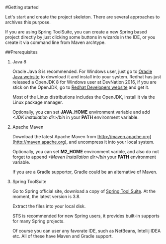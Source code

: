 #Getting started

Let's start and create the project skeleton. There are several approaches to archives this purpose.

If you are using Spring ToolSuite, you can create a new Spring based project directly by just clicking some buttons in wizards in the IDE, or you create it via command line from Maven archtype.

##Prerequisites

1. Java 8

	Oracle Java 8 is recommended. For Windows user, just go to [Oracle Java website](http://java.oracle.com) to download it and install into your system. Redhat has just released a OpenJDK 8 for Windows user at DevNation 2016, if you are stick on the OpenJDK, go to [Redhat Developers website](https://developers.redhat.com) and get it.
	
	Most of the Linux distributions includes the OpenJDK, install it via the Linux package manager.

	Optionally, you can set **JAVA\_HOME** environment variable and add *&lt;JDK installation dir>/bin* in your **PATH** environment variable.

2. Apache Maven
   
	Download the latest Apache Maven from [http://maven.apache.org](http://maven.apache.org), and uncompress it into your local system. 

	Optionally, you can set **M2\_HOME** environment varible, and also do not forget to append *&lt;Maven Installation dir>/bin* your **PATH** environment variable.  
	
	If you are a Gradle supportor, Gradle could be an alternative of Maven.

3. Spring ToolSuite

	Go to Spring official site, download a copy of [Spring Tool Suite](https://spring.io/tools/sts). At the moment, the latest version is 3.8.
	
	Extract the files into your local disk.
	
	STS is recommended for new Spring users, it provides built-in supports for many Spring projects.
	
	Of course you can user any favorate IDE, such as NetBeans, Intellij IDEA etc. All of these have Maven and Gradle support.
	
	